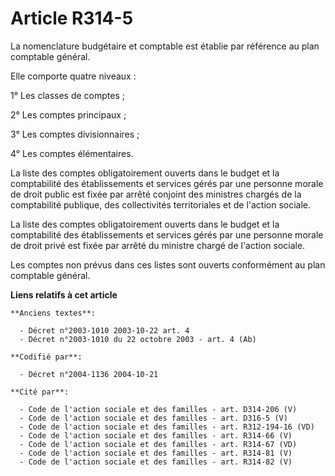 # Article R314-5

La nomenclature budgétaire et comptable est établie par référence au plan comptable général.

Elle comporte quatre niveaux :

1° Les classes de comptes ;

2° Les comptes principaux ;

3° Les comptes divisionnaires ;

4° Les comptes élémentaires.

La liste des comptes obligatoirement ouverts dans le budget et la comptabilité des établissements et services gérés par une
personne morale de droit public est fixée par arrêté conjoint des ministres chargés de la comptabilité publique, des
collectivités territoriales et de l'action sociale.

La liste des comptes obligatoirement ouverts dans le budget et la comptabilité des établissements et services gérés par une
personne morale de droit privé est fixée par arrêté du ministre chargé de l'action sociale.

Les comptes non prévus dans ces listes sont ouverts conformément au plan comptable général.

**Liens relatifs à cet article**

	**Anciens textes**:

	  - Décret n°2003-1010 2003-10-22 art. 4
	  - Décret n°2003-1010 du 22 octobre 2003 - art. 4 (Ab)

	**Codifié par**:

	  - Décret n°2004-1136 2004-10-21

	**Cité par**:

	  - Code de l'action sociale et des familles - art. D314-206 (V)
	  - Code de l'action sociale et des familles - art. D316-5 (V)
	  - Code de l'action sociale et des familles - art. R312-194-16 (VD)
	  - Code de l'action sociale et des familles - art. R314-66 (V)
	  - Code de l'action sociale et des familles - art. R314-67 (VD)
	  - Code de l'action sociale et des familles - art. R314-81 (V)
	  - Code de l'action sociale et des familles - art. R314-82 (V)
